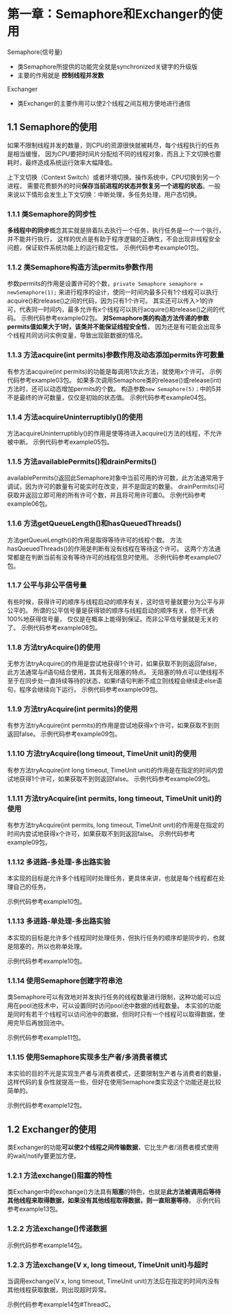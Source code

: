 # 第一章：Semaphore和Exchanger的使用
Semaphore(信号量)
* 类Semaphore所提供的功能完全就是synchronized关键字的升级版
* 主要的作用就是 **控制线程并发数**

Exchanger

* 类Exchanger的主要作用可以使2个线程之间互相方便地进行通信

## 1.1 Semaphore的使用
如果不限制线程并发的数量，则CPU的资源很快就被耗尽，每个线程执行的任务是相当缓慢，
因为CPU要把时间片分配给不同的线程对象，而且上下文切换也要耗时，最终造成系统运行效率大幅降低。

上下文切换（Context Switch）或者环境切换。操作系统中，CPU切换到另一个进程，
需要花费额外的时间**保存当前进程的状态并恢复另一个进程的状态**。一般来说以下情形会发生上下文切换：中断处理，多任务处理，用户态切换。

### 1.1.1 类Semaphore的同步性
**多线程中的同步**概念其实就是排着队去执行一个任务，执行任务是一个一个执行，并不能并行执行，
这样的优点是有助于程序逻辑的正确性，不会出现非线程安全问题，保证软件系统功能上的运行稳定性。
示例代码参考example01包。

### 1.1.2 类Semaphore构造方法permits参数作用
参数permits的作用是设置许可的个数，`private Semaphore semaphore = newSemaphore(1);`
来进行程序的设计，使同一时间内最多只有1个线程可以执行acquire()和release()之间的代码，因为只有1个许可。
其实还可以传入>1的许可，代表同一时间内，最多允许有x个线程可以执行acquire()和release()之间的代码。
示例代码参考example02包。
**对Semaphore类的构造方法传递的参数permits值如果大于1时，该类并不能保证线程安全性**，
因为还是有可能会出现多个线程共同访问实例变量，导致出现脏数据的情况。

### 1.1.3 方法acquire(int permits)参数作用及动态添加permits许可数量
有参方法acquire(int permits)的功能是每调用1次此方法，就使用x个许可。
示例代码参考example03包。
如果多次调用Semaphore类的release()或release(int)方法时，还可以动态增加permits的个数。
构造参数`new Semaphore(5)；`中的5并不是最终的许可数量，仅仅是初始的状态值。
示例代码参考example04包。

### 1.1.4 方法acquireUninterruptibly()的使用
方法acquireUninterruptibly()的作用是使等待进入acquire()方法的线程，不允许被中断。
示例代码参考example05包。

### 1.1.5 方法availablePermits()和drainPermits()
availablePermits()返回此Semaphore对象中当前可用的许可数，此方法通常用于调试，因为许可的数量有可能实时在改变，并不是固定的数量。
drainPermits()可获取并返回立即可用的所有许可个数，并且将可用许可置0。
示例代码参考example06包。

### 1.1.6 方法getQueueLength()和hasQueuedThreads()
方法getQueueLength()的作用是取得等待许可的线程个数。
方法hasQueuedThreads()的作用是判断有没有线程在等待这个许可。
这两个方法通常都是在判断当前有没有等待许可的线程信息时使用。
示例代码参考example07包。

### 1.1.7 公平与非公平信号量
有些时候，获得许可的顺序与线程启动的顺序有关，这时信号量就要分为公平与非公平的。
所谓的公平信号量是获得锁的顺序与线程启动的顺序有关，但不代表100%地获得信号量，
仅仅是在概率上能得到保证。而非公平信号量就是无关的了。
示例代码参考example08包。

### 1.1.8 方法tryAcquire()的使用
无参方法tryAcquire()的作用是尝试地获得1个许可，如果获取不到则返回false，此方法通常与if语句结合使用，其具有无阻塞的特点。
无阻塞的特点可以使线程不至于在同步处一直持续等待的状态，如果if语句判断不成立则线程会继续走else语句，程序会继续向下运行。
示例代码参考example09包。

### 1.1.9 方法tryAcquire(int permits)的使用
有参方法tryAcquire(int permits)的作用是尝试地获得x个许可，如果获取不到则返回false。
示例代码参考example09包。

### 1.1.10 方法tryAcquire(long timeout, TimeUnit unit)的使用
有参方法tryAcquire(int long timeout, TimeUnit unit)的作用是在指定的时间内尝试地获得1个许可，如果获取不到则返回false。
示例代码参考example09包。

### 1.1.11 方法tryAcquire(int permits, long timeout, TimeUnit unit)的使用
有参方法tryAcquire(int permits, long timeout, TimeUnit unit)的作用是在指定的时间内尝试地获得x个许可，如果获取不到则返回false。
示例代码参考example09包。

### 1.1.12 多进路-多处理-多出路实验
本实现的目标是允许多个线程同时处理任务，更具体来讲，也就是每个线程都在处理自己的任务。

示例代码参考example10包。

### 1.1.13 多进路-单处理-多出路实验
本实现的目标是允许多个线程同时处理任务，但执行任务的顺序却是同步的，也就是阻塞的，所以也称单处理。

示例代码参考example10包。

### 1.1.14 使用Semaphore创建字符串池

类Semaphore可以有效地对并发执行任务的线程数量进行限制，这种功能可以应用在pool池技术中，可以设置同时访问pool池中数据的线程数量。
本实验的功能是同时有若干个线程可以访问池中的数据，但同时只有一个线程可以取得数据，使用完毕后再放回池中。

示例代码参考example11包。

### 1.1.15 使用Semaphore实现多生产者/多消费者模式

本实验的目的不光是实现生产者与消费者模式，还要限制生产者与消费者的数量，这样代码的复杂性就提高一些，但好在使用Semaphore类实现这个功能还是比较简单的。

示例代码参考example12包。

## 1.2 Exchanger的使用

类Exchanger的功能**可以使2个线程之间传输数据**，它比生产者/消费者模式使用的wait/notify要更加方便。

### 1.2.1 方法exchange()阻塞的特性

类Exchanger中的exchange()方法具有**阻塞**的特色，也就是**此方法被调用后等待其他线程来取得数据，如果没有其他线程取得数据，则一直阻塞等待**。
示例代码参考example13包。

### 1.2.2 方法exchange()传递数据

示例代码参考example14包。

### 1.2.3 方法exchange(V x, long timeout, TimeUnit unit)与超时

当调用exchange(V x, long timeout, TimeUnit unit)方法后在指定的时间内没有其他线程获取数据，则出现超时异常。

示例代码参考example14包#ThreadC。

